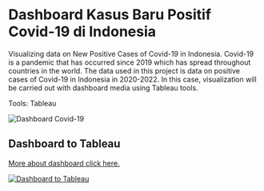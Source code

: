 # **Dashboard Kasus Baru Positif Covid-19 di Indonesia**

Visualizing data on New Positive Cases of Covid-19 in Indonesia. Covid-19 is a pandemic that has occurred since 2019 which has spread throughout countries in the world. The data used in this project is data on positive cases of Covid-19 in Indonesia in 2020-2022. In this case, visualization will be carried out with dashboard media using Tableau tools.

Tools: Tableau

![Dashboard Covid-19](https://i.ibb.co/R68HMq3/Dashboard-Covid-19.png "Dashboard Covid-19 di Indonesia")

## Dashboard to Tableau
[More about dashboard click here.](https://public.tableau.com/app/profile/m.dwi.pratama4211/viz/DashboardKasusBaruPositifCovid-19diIndonesia/Dashboard2)

[![Dashboard to Tableau](https://public.tableau.com/app/assets/tableau-public-logo-rgb.07774149.svg)](https://public.tableau.com/app/profile/m.dwi.pratama4211/viz/DashboardKasusBaruPositifCovid-19diIndonesia/Dashboard2)
